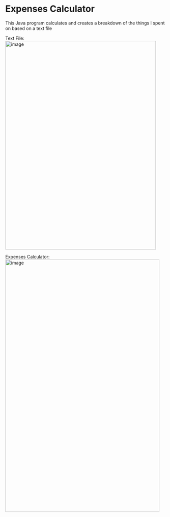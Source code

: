 # Expenses Calculator

This Java program calculates and creates a breakdown of the things I spent on based on a text file

Text File:
<img width="473" height="656" alt="image" src="https://github.com/user-attachments/assets/772ff94f-2de8-4868-9df6-377f7d12cfb0" />


Expenses Calculator:
<img width="484" height="794" alt="image" src="https://github.com/user-attachments/assets/15e03212-5446-4d85-bf45-cb6b4d4ecb6c" />

